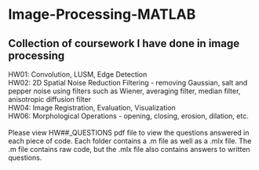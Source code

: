 # Image-Processing-MATLAB
## Collection of coursework I have done in image processing <br>
HW01: Convolution, LUSM, Edge Detection <br>
HW02: 2D Spatial Noise Reduction Filtering - removing Gaussian, salt and pepper noise using filters such as Wiener, averaging filter, median filter, anisotropic diffusion filter <br>
HW04: Image Registration, Evaluation, Visualization <br>
HW06: Morphological Operations - opening, closing, erosion, dilation, etc. <br><br>
Please view HW##_QUESTIONS pdf file to view the questions answered in each piece of code. Each folder contains a .m file as well as a .mlx file. The .m file contains raw code, but the .mlx file also contains answers to written questions.
